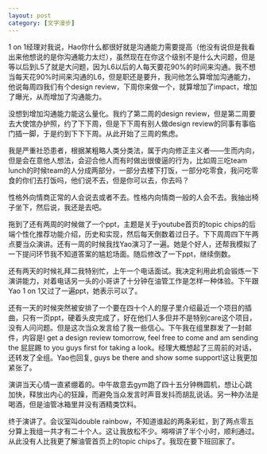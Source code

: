 ```yaml
---
layout: post
category: [文字漫步]
---
```


1 on 1经理对我说，Hao你什么都很好就是沟通能力需要提高（他没有说但是我看出来他想说的是你沟通能力太烂），虽然现在在你这个级别不是什么大问题，但是等以后到L5了就是大问题，因为L6以后的人每天要花90%的时间来沟通。我不想当每天花90%时间来沟通的L6，但是职还是要升，我问他怎么算增加沟通能力，他说每周四我们有个design review，下周你来做一个，就算增加了impact，增加了曝光，从而增加了沟通能力。

没想到增加沟通能力能这么量化。我约了第二周的design review，但是第二周要去大使馆办护照，约了下下周，但是下下周有别人做design review的同事有事临门插一脚，于是约到下下下周。从此开始了三周的焦虑。

我是严重社恐患者，根据某粗略人类分类法，属于内向修正主义者——生而内向，但是会在意他人想法，会迎合他人而有时做出很傻逼的行为，比如周三吃team lunch的时候team的人分成两部分，一部分去楼下打饭，一部分吃零食，我问吃零食的你们去打饭吗，他们说不去，但是你可以去，你去吗？

性格外向情商正常的人会说去或者不去。性格内向情商一般的人会不去。我抽出椅子坐下，然后说，我还是去吧。

拖到了还有两周的时候做了一个ppt，主题是关于youtube首页的topic chips的后端个性化推荐功能介绍，历史和实现，然后每天倒数着过日子。下下周周四下午两点要当众演讲。还有一周的时候我找Yao演习了一遍。她是个好人，还帮我模拟了一下提问环节我不知道答案的尴尬场面。随后修改了一下ppt，继续倒数。

还有两天的时候礼拜二我特别忙，上午一个电话面试。我决定利用此机会锻炼一下演讲能力，对着电话另一头的小哥讲了十分钟在油管工作是怎样一种体验。下午跟Yao 1 on 1又过了一遍ppt，她表示可以了。

还有一天的时候突然被安排了一个要在四十个人的屋子里介绍最近一个项目的插曲，只有一页ppt，硬着头皮完成了，好在他们人多但并不是特别care这个项目，没有人问问题。但是这次当众发言给了我一些信心。下午我在组里群发了一封邮件，内容是I get a design review tomorrow, feel free to come and am sending the 屁屁踢 to you guys first for taking a look。经理大概想起了三周前的对话，还转发了全组。Yao也回复, guys be there and show some support!这让我更加紧张了。

演讲当天心情一直紧绷着的。中午故意去gym跑了四十五分钟椭圆机，想让心跳加快，释放出内心的狂躁，而避免当众发言时声音发抖而胡乱说话。另一种办法是喝酒，但是油管冰箱里并没有酒精类饮料。

终于演讲了。会议室叫double rainbow，不知道谁起的两条彩虹，到了两点零五分算上我组一共才有二十个人。这让我放松不少。嘚嘚讲了半个小时，顺利通过。从此没有人比我更了解油管首页上的topic chips了。我现在要下班回家了。